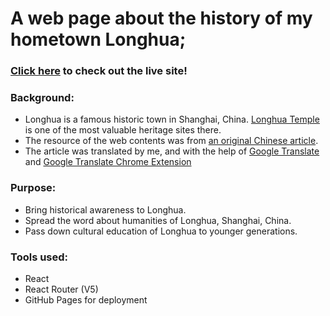 # A web page about the history of my hometown Longhua; 

### [Click here](https://zgzoo.github.io/longhua/) to check out the live site!

### Background:
- Longhua is a famous historic town in Shanghai, China. [Longhua Temple](https://en.wikipedia.org/wiki/Longhua_Temple) is one of the most valuable heritage sites there.
- The resource of the web contents was from [an original Chinese article](https://mp.weixin.qq.com/s/uXJJPPWvi7yEpse8n8rk0w).
- The article was translated by me, and with the help of [Google Translate](https://translate.google.com/) and [Google Translate Chrome Extension](https://chrome.google.com/webstore/detail/google-translate/aapbdbdomjkkjkaonfhkkikfgjllcleb)


### Purpose:
- Bring historical awareness to Longhua.
- Spread the word about humanities of Longhua, Shanghai, China.
- Pass down cultural education of Longhua to younger generations.

### Tools used:
- React
- React Router (V5)
- GitHub Pages for deployment






